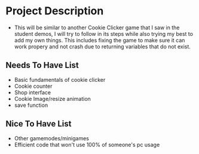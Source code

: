 # Project Description
- This will be similar to another Cookie Clicker game that I saw in the student demos, I will try to follow in its steps while also
trying my best to add my own things. This includes fixing the game to make sure it can work propery and not crash due to returning variables that do not exist.

## Needs To Have List
- Basic fundamentals of cookie clicker
- Cookie counter
- Shop interface
- Cookie Image/resize animation
- save function


## Nice To Have List
- Other gamemodes/minigames
- Efficient code that won't use 100% of someone's pc usage
